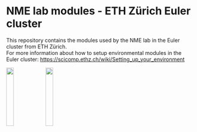 # NME lab modules - ETH Zürich Euler cluster

This repository contains the modules used by the NME lab in the Euler cluster from ETH Zürich.<br/>
For more information about how to setup environmental modules in the Euler cluster: https://scicomp.ethz.ch/wiki/Setting_up_your_environment
<br clear="all" />

<img width="20%" src="https://upload.wikimedia.org/wikipedia/commons/9/99/ETH_Z%C3%BCrich_Logo_black.svg" />
<img width="20%" src="https://lmod.readthedocs.io/en/latest/_static/Lmod-4color@2x.png" />
